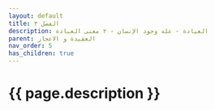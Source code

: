 ```yaml
---
layout: default
title: الفصل ٣
description: العبادة - علة وجود الإنسان - ٢ معنى العبادة
parent: العقيدة و الاعجاز
nav_order: 5
has_children: true
---
```



# {{ page.description }}
